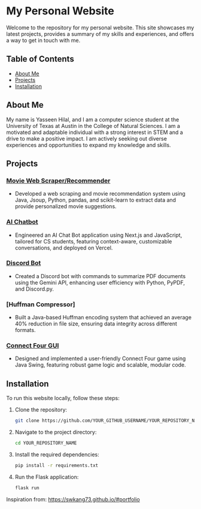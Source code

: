 # My Personal Website

Welcome to the repository for my personal website. This site showcases my latest projects, provides a summary of my skills and experiences, and offers a way to get in touch with me.

## Table of Contents
- [About Me](#about-me)
- [Projects](#projects)
- [Installation](#installation)

## About Me
My name is Yasseen Hilal, and I am a computer science student at the University of Texas at Austin in the College of Natural Sciences. I am a motivated and adaptable individual with a strong interest in STEM and a drive to make a positive impact. I am actively seeking out diverse experiences and opportunities to expand my knowledge and skills.

## Projects
### [Movie Web Scraper/Recommender](https://github.com/YasseenH/movie-scraper)
- Developed a web scraping and movie recommendation system using Java, Jsoup, Python, pandas, and scikit-learn to extract data and provide personalized movie suggestions.

### [AI Chatbot](https://github.com/YasseenH/ai-chatbot)
- Engineered an AI Chat Bot application using Next.js and JavaScript, tailored for CS students, featuring context-aware, customizable conversations, and deployed on Vercel.

### [Discord Bot](https://github.com/YasseenH/discord-bot)
- Created a Discord bot with commands to summarize PDF documents using the Gemini API, enhancing user efficiency with Python, PyPDF, and Discord.py.

### [Huffman Compressor]
- Built a Java-based Huffman encoding system that achieved an average 40% reduction in file size, ensuring data integrity across different formats.

### [Connect Four GUI](https://github.com/YasseenH/connect-4)
- Designed and implemented a user-friendly Connect Four game using Java Swing, featuring robust game logic and scalable, modular code.

## Installation
To run this website locally, follow these steps:

1. Clone the repository:
    ```bash
    git clone https://github.com/YOUR_GITHUB_USERNAME/YOUR_REPOSITORY_NAME.git
    ```
2. Navigate to the project directory:
    ```bash
    cd YOUR_REPOSITORY_NAME
    ```
3. Install the required dependencies:
    ```bash
    pip install -r requirements.txt
    ```
4. Run the Flask application:
    ```bash
    flask run
    ```

Inspiration from: https://swkang73.github.io/#portfolio